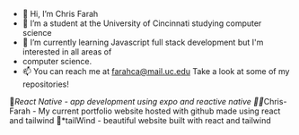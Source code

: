 - 👋 Hi, I’m Chris Farah
- 👀 I’m a student at the University of Cincinnati studying computer science 
- 🌱 I’m currently learning Javascript full stack development but I'm interested in all areas of
- computer science.
- 📫 You can reach me at farahca@mail.uc.edu
Take a look at some of my repositories!

📲*React Native - app development using expo and reactive native
🏋️‍♂️*Chris-Farah - My current portfolio website hosted with github made using react and tailwind
🤖*tailWind - beautiful website built with react and tailwind
<!---
farahcaa/farahcaa is a ✨ special ✨ repository because its `README.md` (this file) appears on your GitHub profile.
You can click the Preview link to take a look at your changes.
--->
